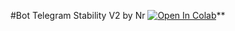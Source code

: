 #Bot Telegram Stability V2 by Nr</a>
[![Open In Colab](https://colab.research.google.com/assets/colab-badge.svg)](https://colab.research.google.com/github/nguyen-nora/telegram-images-stability-AI-v2/blob/main/telegram_colab.ipynb)**
